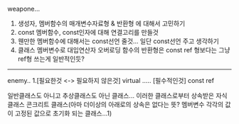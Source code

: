 weapone...
1. 생성자, 멤버함수의 매개변수자료형 & 반환형 에 대해서 고민하기
2. const 멤버함수, const인자에 대해 연결고리를 만들것
3. 웬만한 멤버함수에 대해서는 const선언 줄것... 일단 const선언 주고 생각하기
4. 클래스 멤버변수로 대입연산자 오버로딩 함수의 반환형은 const ref 형보다는 그냥 ref형 쓰는게 일반적인듯?
------------------------------------------------------------------------------------------
enemy..
1.[필요한것 <-> 필요하지 않은것] virtual  ..... [필수적인것] const ref


일반클래스도 아니고 추상클래스도 아닌 클래스... 이러한 클래스로부터 상속받은 자식클래스
콘크리트 클래스(아마 더이상의 아래로의 상속은 없다는 뜻? 멤버변수 각각의 값이 고정된 값으로 초기화 되는 클래스...1)
